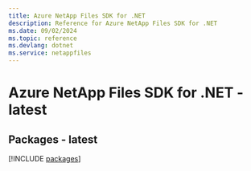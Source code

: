 ```yaml
---
title: Azure NetApp Files SDK for .NET
description: Reference for Azure NetApp Files SDK for .NET
ms.date: 09/02/2024
ms.topic: reference
ms.devlang: dotnet
ms.service: netappfiles
---
```

# Azure NetApp Files SDK for .NET - latest
## Packages - latest
[!INCLUDE [packages](netapp-files-index.md)]